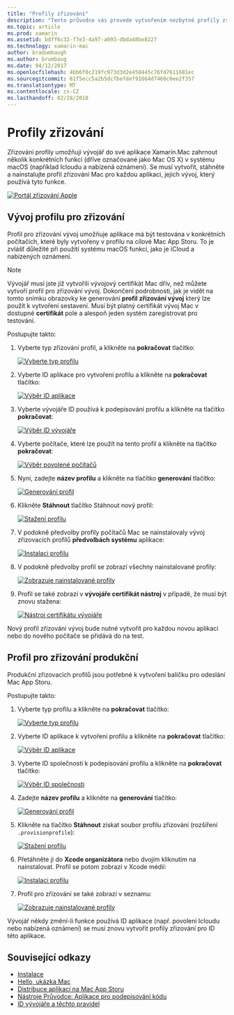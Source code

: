```yaml
---
title: "Profily zřizování"
description: "Tento průvodce vás provede vytvořením nezbytné profily zřizování, který bude vyžadovat, aby publikování Xamarin.Mac aplikace."
ms.topic: article
ms.prod: xamarin
ms.assetid: bdff6c32-f7e3-4a97-a093-dbda48be8227
ms.technology: xamarin-mac
author: bradumbaugh
ms.author: brumbaug
ms.date: 04/12/2017
ms.openlocfilehash: 4bb6f0c219fc973d3d2e458445c76fd7611681ec
ms.sourcegitcommit: 61f5ecc5a2b5dcfbefdef91664d7460c0ee2f357
ms.translationtype: MT
ms.contentlocale: cs-CZ
ms.lasthandoff: 02/28/2018
---
```

# <a name="provisioning-profiles"></a>Profily zřizování

Zřizování profily umožňují vývojář do své aplikace Xamarin.Mac zahrnout několik konkrétních funkcí (dříve označované jako Mac OS X) v systému macOS (například Icloudu a nabízená oznámení). Se musí vytvořit, stáhněte a nainstalujte profil zřizování Mac pro každou aplikaci, jejich vývoj, který používá tyto funkce.

[ ![](profiles-images/certif13.png "Portál zřizování Apple")](profiles-images/certif13.png)

<a name="Development_Provisioning_Profile" />

## <a name="development-provisioning-profile"></a>Vývoj profilu pro zřizování

Profil pro zřizování vývoj umožňuje aplikace má být testována v konkrétních počítačích, které byly vytvořeny v profilu na cílové Mac App Storu. To je zvlášť důležité při použití systému macOS funkcí, jako je iCloud a nabízených oznámení.

> [!NOTE]
> Vývojář musí jste již vytvořili vývojový certifikát Mac dřív, než můžete vytvoří profil pro zřizování vývoj. Dokončení podrobnosti, jak je vidět na tomto snímku obrazovky ke generování **profil zřizování vývoj** který lze použít k vytvoření sestavení. Musí být platný certifikát vývoj Mac v dostupné **certifikát** pole a alespoň jeden systém zaregistrovat pro testování.

Postupujte takto:

1. Vyberte typ zřizování profil, a klikněte na **pokračovat** tlačítko: 

     [ ![](profiles-images/certif14.png "Vyberte typ profilu")](profiles-images/certif14.png)
2. Vyberte ID aplikace pro vytvoření profilu a klikněte na **pokračovat** tlačítko: 

     [ ![](profiles-images/certif15.png "Výběr ID aplikace")](profiles-images/certif15.png)
3. Vyberte vývojáře ID používá k podepisování profilu a klikněte na tlačítko **pokračovat**: 

     [ ![](profiles-images/certif16.png "Výběr ID vývojáře")](profiles-images/certif16.png)
4. Vyberte počítače, které lze použít na tento profil a klikněte na tlačítko **pokračovat**: 

     [ ![](profiles-images/certif17.png "Výběr povolené počítačů")](profiles-images/certif17.png)
5. Nyní, zadejte **název profilu** a klikněte na tlačítko **generování** tlačítko: 

     [ ![](profiles-images/certif18.png "Generování profil")](profiles-images/certif18.png)
6. Klikněte **Stáhnout** tlačítko Stáhnout nový profil: 

     [ ![](profiles-images/certif19.png "Stažení profilu")](profiles-images/certif19.png)
7. V podokně předvolby profily počítačů Mac se nainstalovaly vývoj zřizovacích profilů **předvolbách systému** aplikace: 

     [ ![](profiles-images/certif20.png "Instalaci profilu")](profiles-images/certif20.png)
8. V podokně předvolby profil se zobrazí všechny nainstalované profily: 

     [ ![](profiles-images/image47.png "Zobrazuje nainstalované profily")](profiles-images/image47.png)
9. Profil se také zobrazí v **vývojáře certifikát nástroj** v případě, že musí být znovu stažena: 

     [ ![](profiles-images/image48.png "Nástroj certifikátu vývojáře")](profiles-images/image48.png)

Nový profil zřizování vývoj bude nutné vytvořit pro každou novou aplikaci nebo do nového počítače se přidává do na test.

<a name="Production_Provisioning_Profile" />

## <a name="production-provisioning-profile"></a>Profil pro zřizování produkční

Produkční zřizovacích profilů jsou potřebné k vytvoření balíčku pro odeslání Mac App Storu.

Postupujte takto:

1. Vyberte typ profilu a klikněte na **pokračovat** tlačítko: 

    [ ![](profiles-images/certif21.png "Vyberte typ profilu")](profiles-images/certif21.png)
2. Vyberte ID aplikace k vytvoření profilu a klikněte na **pokračovat** tlačítko: 

    [ ![](profiles-images/certif15.png "Výběr ID aplikace")](profiles-images/certif15.png)
3. Vyberte ID společnosti k podepisování profilu a klikněte na **pokračovat** tlačítko: 

    [ ![](profiles-images/certif23.png "Výběr ID společnosti")](profiles-images/certif23.png)
4. Zadejte **název profilu** a klikněte na **generování** tlačítko: 

    [ ![](profiles-images/certif24.png "Generování profil")](profiles-images/certif24.png)
5. Klikněte na tlačítko **Stáhnout** získat soubor profilu zřizování (rozšíření `.provisionprofile`): 

    [ ![](profiles-images/certif25.png "Stažení profilu")](profiles-images/certif25.png)
6. Přetáhněte ji do **Xcode organizátora** nebo dvojím kliknutím na nainstalovat. Profil se potom zobrazí v Xcode médií: 

    [ ![](profiles-images/image51.png "Instalaci profilu")](profiles-images/image51.png)
7. Profil pro zřizování se také zobrazí v seznamu: 

    [ ![](profiles-images/certif26.png "Zobrazuje nainstalované profily")](profiles-images/certif26.png)


Vývojář někdy změní-li funkce používá ID aplikace (např. povolení Icloudu nebo nabízená oznámení) se musí znovu vytvořit profily zřizování pro ID této aplikace.

## <a name="related-links"></a>Související odkazy

- [Instalace](~//mac/get-started/installation.md)
- [Hello, ukázka Mac](~//mac/get-started/hello-mac.md)
- [Distribuce aplikací na Mac App Storu](https://developer.apple.com/devcenter/mac/checklist/)
- [Nástroje Průvodce: Aplikace pro podepisování kódu](https://developer.apple.com/library/mac/#documentation/ToolsLanguages/Conceptual/OSXWorkflowGuide/CodeSigning/CodeSigning.html)
- [ID vývojáře a těchto pravidel](https://developer.apple.com/resources/developer-id/)
